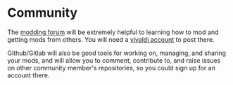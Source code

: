 # Community

The [modding forum](https://forum.vivaldi.net/category/52/modifications)
will be extremely helpful to learning how to mod and getting mods from others.
You will need a [vivaldi account](https://login.vivaldi.net) to post there.

Github/Gitlab will also be good tools for working on, managing, and sharing your
mods, and will allow you to comment, contribute to, and raise issues on other
community member's repositories, so you could sign up for an account there.
